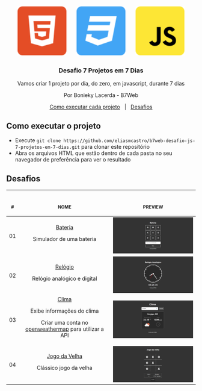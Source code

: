 <h1 align="center">
  <img alt="HTML5" src=".github/html5.svg" width="130px" />&nbsp;&nbsp;&nbsp;
  <img alt="CSS3" src=".github/css3.svg" width="130px" />&nbsp;&nbsp;&nbsp;
  <img alt="JavaScript" src=".github/javascript.svg" width="130px" />
</h1>

<h3 align="center">
  Desafio 7 Projetos em 7 Dias
</h3>

<p align="center">Vamos criar 1 projeto por dia, do zero, em javascript, durante 7 dias</p>

<p align="center">Por Bonieky Lacerda - B7Web</p>

<p align="center">
  <a href="#como-executar-o-projeto">Como executar cada projeto</a>&nbsp;&nbsp;&nbsp;|&nbsp;&nbsp;
  <a href="#desafios">Desafios</a>
</p>

## Como executar o projeto

- Execute `git clone https://github.com/eliasmcastro/b7web-desafio-js-7-projetos-em-7-dias.git` para clonar este repositório
- Abra os arquivos HTML que estão dentro de cada pasta no seu navegador de preferência para ver o resultado

## Desafios

<table align="center">
  <thead>
    <tr>
      <th>
        <img width="20" height="1"> 
        <p align="center"><small>#</small></p>
      </th>
      <th>
        <img width="300" height="1"> 
        <p align="center"><small>NOME</small></p>
      </th>
      <th align="center">
        <img width="201" height="1">
        <p align="center"><small>PREVIEW</small></p>
      </th>
    </tr>
  </thead>
  <tbody>
    <tr>
      <td align="center">
        01
      </td>
      <td align="center">
        <a href="01-bateria">Bateria</a>
        <p>Simulador de uma bateria</p>
      </td>
      <td align="center">
        <a href="01-bateria">
          <img src=".github/bateria.png" width="400px" />
        </a>
      </td>
    </tr>
    <tr>
      <td align="center">
        02
      </td>
      <td align="center">
        <a href="02-relogio">Relógio</a>
        <p>Relógio analógico e digital</p>
      </td>
      <td align="center">
        <a href="02-relogio">
          <img src=".github/relogio.png" width="400px" />
        </a>
      </td>
    </tr>
    <tr>
      <td align="center">
        03
      </td>
      <td align="center">
        <a href="03-clima">Clima</a>
        <p>Exibe informações do clima</p>
        <p>Criar uma conta no <a href="https://openweathermap.org" target="_blank">openweathermap</a> para utilizar a API</p>
      </td>
      <td align="center">
        <a href="03-clima">
          <img src=".github/clima.png" width="400px" />
        </a>
      </td>
    </tr>
    <tr>
      <td align="center">
        04
      </td>
      <td align="center">
        <a href="04-jogo-da-velha">Jogo da Velha</a>
        <p>Clássico jogo da velha</p>
      </td>
      <td align="center">
        <a href="04-jogo-da-velha">
          <img src=".github/jogo-da-velha.png" width="400px" />
        </a>
      </td>
    </tr>
  </tbody>
</table>
